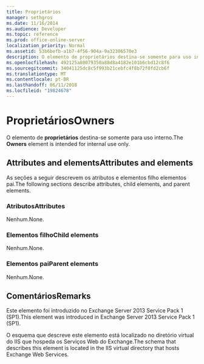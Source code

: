 ```yaml
---
title: Proprietários
manager: sethgros
ms.date: 11/16/2014
ms.audience: Developer
ms.topic: reference
ms.prod: office-online-server
localization_priority: Normal
ms.assetid: 53b6befb-a1b7-4f56-904a-9a32306570e3
description: O elemento de proprietários destina-se somente para uso interno.
ms.openlocfilehash: 492125a80079350a88d8a4182e101b6cbd12c8f6
ms.sourcegitcommit: 34041125dc8c5f993b21cebfc4f8b72f0fd2cb6f
ms.translationtype: MT
ms.contentlocale: pt-BR
ms.lasthandoff: 06/11/2018
ms.locfileid: "19824678"
---
```

# <a name="owners"></a><span data-ttu-id="edc85-103">Proprietários</span><span class="sxs-lookup"><span data-stu-id="edc85-103">Owners</span></span>

<span data-ttu-id="edc85-104">O elemento de **proprietários** destina-se somente para uso interno.</span><span class="sxs-lookup"><span data-stu-id="edc85-104">The **Owners** element is intended for internal use only.</span></span> 

## <a name="attributes-and-elements"></a><span data-ttu-id="edc85-105">Attributes and elements</span><span class="sxs-lookup"><span data-stu-id="edc85-105">Attributes and elements</span></span>

<span data-ttu-id="edc85-106">As seções a seguir descrevem os atributos e elementos filho elementos pai.</span><span class="sxs-lookup"><span data-stu-id="edc85-106">The following sections describe attributes, child elements, and parent elements.</span></span>
  
### <a name="attributes"></a><span data-ttu-id="edc85-107">Atributos</span><span class="sxs-lookup"><span data-stu-id="edc85-107">Attributes</span></span>

<span data-ttu-id="edc85-108">Nenhum.</span><span class="sxs-lookup"><span data-stu-id="edc85-108">None.</span></span>
  
### <a name="child-elements"></a><span data-ttu-id="edc85-109">Elementos filho</span><span class="sxs-lookup"><span data-stu-id="edc85-109">Child elements</span></span>

<span data-ttu-id="edc85-110">Nenhum.</span><span class="sxs-lookup"><span data-stu-id="edc85-110">None.</span></span>
  
### <a name="parent-elements"></a><span data-ttu-id="edc85-111">Elementos pai</span><span class="sxs-lookup"><span data-stu-id="edc85-111">Parent elements</span></span>

<span data-ttu-id="edc85-112">Nenhum.</span><span class="sxs-lookup"><span data-stu-id="edc85-112">None.</span></span>
  
## <a name="remarks"></a><span data-ttu-id="edc85-113">Comentários</span><span class="sxs-lookup"><span data-stu-id="edc85-113">Remarks</span></span>

<span data-ttu-id="edc85-114">Este elemento foi introduzido no Exchange Server 2013 Service Pack 1 (SP1).</span><span class="sxs-lookup"><span data-stu-id="edc85-114">This element was introduced in Exchange Server 2013 Service Pack 1 (SP1).</span></span>
  
<span data-ttu-id="edc85-115">O esquema que descreve este elemento está localizado no diretório virtual do IIS que hospeda os Serviços Web do Exchange.</span><span class="sxs-lookup"><span data-stu-id="edc85-115">The schema that describes this element is located in the IIS virtual directory that hosts Exchange Web Services.</span></span>
  

